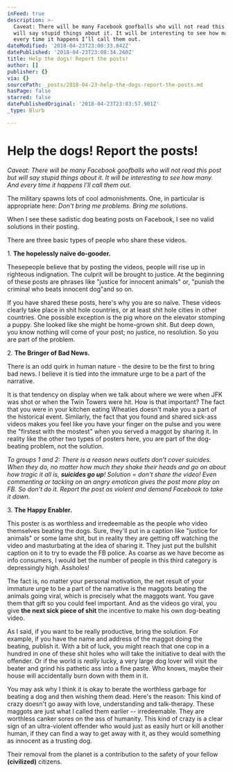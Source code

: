 ```yaml
---
inFeed: true
description: >-
  Caveat: There will be many Facebook goofballs who will not read this post but
  will say stupid things about it. It will be interesting to see how many. And
  every time it happens I’ll call them out.
dateModified: '2018-04-23T23:08:33.842Z'
datePublished: '2018-04-23T23:08:34.260Z'
title: Help the dogs! Report the posts!
author: []
publisher: {}
via: {}
sourcePath: _posts/2018-04-23-help-the-dogs-report-the-posts.md
hasPage: false
starred: false
datePublishedOriginal: '2018-04-23T23:03:57.901Z'
_type: Blurb

---
```

# Help the dogs! Report the posts!

_Caveat: There will be many Facebook goofballs who will not read this post but will say stupid things about it. It will be interesting to see how many. And every time it happens I'll call them out._

The military spawns lots of cool admonishments. One, in particular is appropriate here: _Don't bring me problems. Bring me solutions._

When I see these sadistic dog beating posts on Facebook, I see no valid solutions in their posting.

There are three basic types of people who share these videos.

1\. **The hopelessly naïve do-gooder.**

Thesepeople believe that by posting the videos, people will rise up in righteous indignation. The culprit will be brought to justice. At the beginning of these posts are phrases like "justice for innocent animals" or, "punish the criminal who beats innocent dog"and so on.

If you have shared these posts, here's why you are so naïve. These videos clearly take place in shit hole countries, or at least shit hole cities in other countries. One possible exception is the pig whore on the elevator stomping a puppy. She looked like she might be home-grown shit. But deep down, you know nothing will come of your post; no justice, no resolution. So you are part of the problem.

2\. **The Bringer of Bad News.**

There is an odd quirk in human nature - the desire to be the first to bring bad news. I believe it is tied into the immature urge to be a part of the narrative.

It is that tendency on display when we talk about where we were when JFK was shot or when the Twin Towers were hit. How is that important? The fact that you were in your kitchen eating Wheaties doesn't make you a part of the historical event. Similarly, the fact that you found and shared sick-ass videos makes you feel like you have your finger on the pulse and you were the "firstest with the mostest" when you served a maggot by sharing it. In reality like the other two types of posters here, you are part of the dog-beating problem, not the solution.

_To groups 1 and 2: There is a reason news outlets don't cover suicides. When they do, no matter how much they shake their heads and go on about how tragic it all is, **suicides go up**! Solution = don't share the video! Even commenting or tacking on an angry emoticon gives the post more play on FB. So don't do it. Report the post as violent and demand Facebook to take it down._

3\. **The Happy Enabler.**

This poster is as worthless and irredeemable as the people who video themselves beating the dogs. Sure, they'll put in a caption like "justice for animals" or some lame shit, but in reality they are getting off watching the video and masturbating at the idea of sharing it. They just put the bullshit caption on it to try to evade the FB police. As coarse as we have become as info consumers, I would bet the number of people in this third category is depressingly high. Assholes!

The fact is, no matter your personal motivation, the net result of your immature urge to be a part of the narrative is the maggots beating the animals going viral, which is precisely what the maggots want. You gave them that gift so you could feel important. And as the videos go viral, you give **the next sick piece of shit** the incentive to make his own dog-beating video.

As I said, if you want to be really productive, bring the solution. For example, if you have the name and address of the maggot doing the beating, publish it. With a bit of luck, you might reach that one cop in a hundred in one of these shit holes who will take the initiative to deal with the offender. Or if the world is _really_ lucky, a very large dog lover will visit the beater and grind his pathetic ass into a fine paste. Who knows, maybe their house will accidentally burn down with them in it.

You may ask why I think it is okay to berate the worthless garbage for beating a dog and then wishing them dead. Here's the reason: This kind of crazy doesn't go away with love, understanding and talk-therapy. These maggots are just what I called them earlier -- irredeemable. They are worthless canker sores on the ass of humanity. This kind of crazy is a clear sign of an ultra-violent offender who would just as easily hurt or kill another human, if they can find a way to get away with it, as they would something as innocent as a trusting dog.

Their removal from the planet is a contribution to the safety of your fellow **(civilized)** citizens.